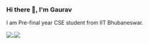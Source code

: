 ### Hi there 👋, I'm Gaurav

I am Pre-final year CSE student from IIT Bhubaneswar. 

<!--
**gg1711/gg1711** is a ✨ _special_ ✨ repository because its `README.md` (this file) appears on your GitHub profile.

Here are some ideas to get you started:

- 🔭 I’m currently working on ...
- 🌱 I’m currently learning ...
- 👯 I’m looking to collaborate on ...
- 🤔 I’m looking for help with ...
- 💬 Ask me about ...
- 📫 How to reach me: ...
- 😄 Pronouns: ...
- ⚡ Fun fact: ...
-->


<a href="https://github.com/anuraghazra/github-readme-stats">
  <img align="center" src="https://github-readme-stats.vercel.app/api?username=gg1711&show_icons=true&count_private=true&title_color=73d2b8&text_color=000000&icon_color=e29578&bg_color=00000&custom_title=2021 in code "/>
</a>
<a href="https://github.com/anuraghazra/github-readme-stats">
  <img align="center" src="https://github-readme-stats.anuraghazra1.vercel.app/api/top-langs/?username=gg1711&layout=compact&title_color=73d2b8&text_color=000000&icon_color=e29578&bg_color=00000&custom_title=Languages I code in "/>
</a>

<!--<a href="https://github.com/gg1711/github-readme-stats">
  <img align="center" src="https://github-readme-stats.vercel.app/api?username=gg1711&show_icons=true&count_private=true&title_color=0e5679&text_color=cdc6c6&icon_color=943661&bg_color=0d0c0c&custom_title=Gaurav's stats "/>
</a>-->
